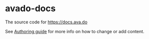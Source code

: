 # avado-docs

The source code for <https://docs.ava.do>


See [Authoring guide](http://docs.ava.do/specials/authoring_content/) for more info on how to change or add content.